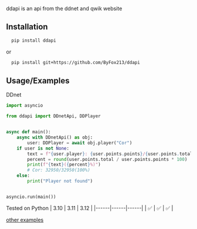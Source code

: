 ddapi is an api from the ddnet and qwik website

## Installation

```bash
  pip install ddapi
```

or

```bash
  pip install git+https://github.com/ByFox213/ddapi
```

## Usage/Examples

DDnet

```python
import asyncio

from ddapi import DDnetApi, DDPlayer


async def main():
    async with DDnetApi() as obj:
        user: DDPlayer = await obj.player("Cor")
    if user is not None:
        text = f"{user.player}: {user.points.points}/{user.points.total}"
        percent = round(user.points.total / user.points.points * 100)
        print(f"{text}({percent}%)")
        # Cor: 32950/32950(100%)
    else:
        print("Player not found")


asyncio.run(main())
```

Tested on Python
| 3.10 | 3.11 | 3.12 |
|------|------|------|
| ✅ | ✅ | ✅ |

[other examples](https://github.com/ByFox213/ddapi/tree/main/example)
